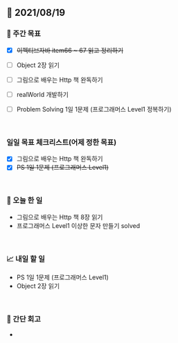 ## 📅 2021/08/19


### 👏 주간 목표
- [x] ~~이펙티브자바 item66 ~ 67 읽고 정리하기~~
- [ ] Object 2장 읽기
- [ ] 그림으로 배우는 Http 책 완독하기
- [ ] realWorld 개발하기
- [ ] Problem Solving 1일 1문제 (프로그래머스 Level1 정복하기)


<br/>

### 일일 목표 체크리스트(어제 정한 목표)

- [x] 그림으로 배우는 Http 책 완독하기
- [x] ~~PS 1일 1문제 (프로그래머스 Level1)~~

<br/>

### 💯 오늘 한 일

- 그림으로 배우는 Http 책 8장 읽기
- 프로그래머스 Level1 이상한 문자 만들기 solved
  
<br/>

### 📈 내일 할 일

- PS 1일 1문제 (프로그래머스 Level1)
- Object 2장 읽기

<br/>

### 🤔 간단 회고

- 


